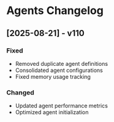 # Agents Changelog

## [2025-08-21] - v110
### Fixed
- Removed duplicate agent definitions
- Consolidated agent configurations
- Fixed memory usage tracking

### Changed
- Updated agent performance metrics
- Optimized agent initialization

